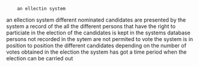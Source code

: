

		an ellectin system

an ellection system
different nominated candidates are presented by the system
a record of the all the different persons that have the right to particiate in the election of the candidates is kept in the systems database
persons not recorded in the sytem are not permited to vote
the system is in position to position the different candidates depending on the number of votes obtained in the election
the system has got a time period when the election can be carried out
